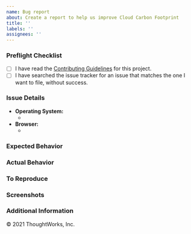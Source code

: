 ```yaml
---
name: Bug report
about: Create a report to help us improve Cloud Carbon Footprint
title: ''
labels: ''
assignees: ''
---
```


### Preflight Checklist

<!-- Please ensure you've completed the following steps by replacing [ ] with [x]-->

- [ ] I have read the [Contributing Guidelines](../../CONTRIBUTING.md) for this project.
- [ ] I have searched the issue tracker for an issue that matches the one I want to file, without success.

### Issue Details

- **Operating System:**
  - <!-- (Platform and Version) e.g. macOS 10.13.6 / Windows 10 (1803) / Ubuntu 18.04 x64 -->
- **Browser:**
  - <!-- e.g. Chrome / Internet Explorer / Firefox -->

### Expected Behavior

<!-- A clear and concise description of what you expected to happen. -->

### Actual Behavior

<!-- A clear and concise description of what actually happened. -->

### To Reproduce

<!--
Your best chance of getting this bug looked at quickly is to provide steps to reproduce the bug.
-->

<!--
If you provide a URL, please list the commands required to clone/setup/run your repo e.g.
```sh
$ git clone $YOUR_URL -b $BRANCH
$ yarn install
$ yarn start
```
-->

### Screenshots

<!-- If applicable, add screenshots to help explain your problem. -->

### Additional Information

<!-- Add any other context about the problem here. -->

© 2021 ThoughtWorks, Inc.
